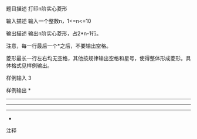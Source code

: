 题目描述
打印n阶实心菱形


输入描述
输入一个整数n，1<=n<=10


输出描述
输出n阶实心菱形，占2*n-1行。

注意，每一行最后一个*之后，不要输出空格。

菱形最长一行左右均无空格，其他按规律输出空格和星号，使得整体形成菱形。具体格式见样例输出。


样例输入
3

样例输出
  *
 ***
*****
 ***
  *

注释
